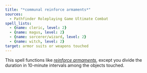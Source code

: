 ```yaml
---
title: "*communal reinforce armaments*"
sources:
  - Pathfinder Roleplaying Game Ultimate Combat
spell_lists:
  - {name: cleric, level: 2}
  - {name: magus, level: 2}
  - {name: sorcerer/wizard, level: 2}
  - {name: witch, level: 2}
target: armor suits or weapons touched
---
```


This spell functions like [*reinforce armaments*](/spells/reinforce-armaments/), except you divide the duration in 10-minute intervals among the objects touched.

